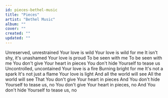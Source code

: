 ```yaml
---
id: pieces-bethel-music
title: "Pieces"
artist: "Bethel Music"
album: ""
cover: ""
created: ""
updated: ""
---
```


Unreserved, unrestrained
Your love is wild
Your love is wild for me
It isn't shy, it's unashamed
Your love is proud
To be seen with me
To be seen with me
You don't give Your heart in pieces
You don't hide Yourself to tease us
Uncontrolled, uncontained
Your love is a fire
Burning bright for me
It's not a spark
It's not just a flame
Your love is light
And all the world will see
All the world will see
That You don't give Your heart in pieces
And You don't hide Yourself to tease us, no
You don't give Your heart in pieces, no
And You don't hide Yourself to tease us, no